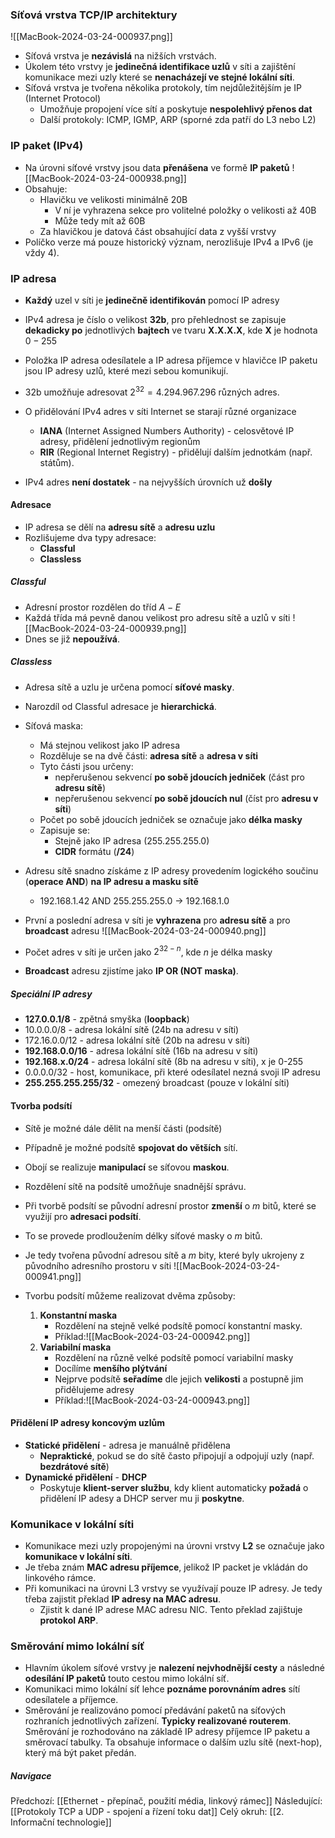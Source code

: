 ### Síťová vrstva TCP/IP architektury
![[MacBook-2024-03-24-000937.png]]
- Síťová vrstva je **nezávislá** na nižších vrstvách.
- Úkolem této vrstvy je **jedinečná identifikace uzlů** v síti a zajištění komunikace mezi uzly které se **nenacházejí ve stejné lokální síti**.
- Síťová vrstva je tvořena několika protokoly, tím nejdůležitějším je IP (Internet Protocol)
	- Umožňuje propojení více sítí a poskytuje **nespolehlivý přenos dat**
	- Další protokoly: ICMP, IGMP, ARP (sporné zda patří do L3 nebo L2)

### IP paket (IPv4)
- Na úrovni síťové vrstvy jsou data **přenášena** ve formě **IP paketů**
![[MacBook-2024-03-24-000938.png]]
- Obsahuje:
	- Hlavičku ve velikosti minimálně 20B
		- V ní je vyhrazena sekce pro volitelné položky o velikosti až 40B
		- Může tedy mít až 60B
	- Za hlavičkou je datová část obsahující data z vyšší vrstvy
- Políčko verze má pouze historický význam, nerozlišuje IPv4 a IPv6 (je vždy 4).

### IP adresa
- **Každý** uzel v síti je **jedinečně identifikován** pomocí IP adresy
- IPv4 adresa je číslo o velikost **32b**, pro přehlednost se zapisuje **dekadicky po** jednotlivých **bajtech** ve tvaru **X.X.X.X**, kde **X** je hodnota $0-255$
- Položka IP adresa odesílatele a IP adresa příjemce v hlavičce IP paketu jsou IP adresy uzlů, které mezi sebou komunikují.

- 32b umožňuje adresovat $2^{32} = 4.294.967.296$ různých adres.

- O přidělování IPv4 adres v síti Internet se starají různé organizace
	- **IANA** (Internet Assigned Numbers Authority) - celosvětové IP adresy, přidělení jednotlivým regionům
	- **RIR** (Regional Internet Registry) - přidělují dalším jednotkám (např. státům).
- IPv4 adres **není dostatek** - na nejvyšších úrovních už **došly**

#### Adresace
- IP adresa se dělí na **adresu sítě** a **adresu uzlu**
- Rozlišujeme dva typy adresace:
	- **Classful**
	- **Classless**

##### Classful
- Adresní prostor rozdělen do tříd $A-E$
- Každá třída má pevně danou velikost pro adresu sítě a uzlů v síti
  ![[MacBook-2024-03-24-000939.png]]
- Dnes se již **nepoužívá**.

##### Classless
- Adresa sítě a uzlu je určena pomocí **síťové masky**.
- Narozdíl od Classful adresace je **hierarchická**.

- Síťová maska:
	- Má stejnou velikost jako IP adresa 
	- Rozděluje se na dvě části: **adresa sítě** a **adresa v síti**
	- Tyto části jsou určeny: 
		- nepřerušenou sekvencí **po sobě jdoucích jedniček** (část pro **adresu sítě**)
		- nepřerušenou sekvencí **po sobě jdoucích nul** (číst pro **adresu v síti**)
	- Počet po sobě jdoucích jedniček se označuje jako **délka masky**
	- Zapisuje se:
		- Stejně jako IP adresa (255.255.255.0)
		- **CIDR** formátu (**/24**)

- Adresu sítě snadno získáme z IP adresy provedením logického součinu (**operace AND**) **na IP adresu a masku sítě**
	- 192.168.1.42 AND 255.255.255.0 $\rightarrow$ 192.168.1.0

- První a poslední adresa v síti je **vyhrazena** pro **adresu sítě** a pro **broadcast** adresu
![[MacBook-2024-03-24-000940.png]]

- Počet adres v síti je určen jako $2^{32-n}$, kde $n$ je délka masky
- **Broadcast** adresu zjistíme jako **IP OR (NOT maska)**.

##### Speciální IP adresy
- **127.0.0.1/8** - zpětná smyška (**loopback**)
- 10.0.0.0/8 - adresa lokální sítě (24b na adresu v síti)
- 172.16.0.0/12 - adresa lokální sítě (20b na adresu v síti)
- **192.168.0.0/16** - adresa lokální sítě (16b na adresu v síti)
- **192.168.x.0/24** - adresa lokální sítě (8b na adresu v síti), x je 0-255
- 0.0.0.0/32 - host, komunikace, při které odesílatel nezná svoji IP adresu
- **255.255.255.255/32** - omezený broadcast (pouze v lokální síti)

#### Tvorba podsítí
- Sítě je možné dále dělit na menší části (podsítě)
- Případně je možné podsítě **spojovat do větších** sítí.
- Obojí se realizuje **manipulací** se síťovou **maskou**.

- Rozdělení sítě na podsítě umožňuje snadnější správu.
- Při tvorbě podsítí se původní adresní prostor **zmenší** o $m$ bitů, které se využijí pro **adresaci podsítí**.
- To se provede prodloužením délky síťové masky o $m$ bitů.
- Je tedy tvořena původní adresou sítě a $m$ bity, které byly ukrojeny z původního adresního prostoru v síti
![[MacBook-2024-03-24-000941.png]]

- Tvorbu podsítí můžeme realizovat dvěma způsoby:
	1. **Konstantní maska**
		- Rozdělení na stejně velké podsítě pomocí konstantní masky.
		- Příklad:![[MacBook-2024-03-24-000942.png]]
	2. **Variabilní maska**
		- Rozdělení na různě velké podsítě pomocí variabilní masky
		- Docílíme **menšího plýtvání**
		- Nejprve podsítě **seřadíme** dle jejich **velikosti** a postupně jim přidělujeme adresy
		- Příklad:![[MacBook-2024-03-24-000943.png]]

#### Přidělení IP adresy koncovým uzlům
- **Statické přidělení** - adresa je manuálně přidělena
	- **Nepraktické**, pokud se do sítě často připojují a odpojují uzly (např. **bezdrátové sítě**)
- **Dynamické přidělení** - **DHCP**
	- Poskytuje **klient-server službu**, kdy klient automaticky **požadá** o přidělení IP adesy a DHCP server mu ji **poskytne**.

### Komunikace v lokální síti
- Komunikace mezi uzly propojenými na úrovni vrstvy **L2** se označuje jako **komunikace v lokální síti**.
- Je třeba znám **MAC adresu příjemce**, jelikož IP packet je vkládán do linkového rámce.
- Při komunikaci na úrovni L3 vrstvy se využívají pouze IP adresy. Je tedy třeba zajistit překlad **IP adresy na MAC adresu**.
	- Zjistit k dané IP adrese MAC adresu NIC. Tento překlad zajištuje **protokol ARP**.

### Směrování mimo lokální síť
- Hlavním úkolem síťové vrstvy je **nalezení nejvhodnější cesty** a následné **odesílání IP paketů** touto cestou mimo lokální síť.
- Komunikaci mimo lokální síť lehce **poznáme porovnáním adres** sítí odesílatele a příjemce.
- Směrování je realizováno pomocí předávání paketů na síťových rozhraních jednotlivých zařízení. **Typicky realizované routerem**. Směrování je rozhodováno na základě IP adresy příjemce IP paketu a směrovací tabulky. Ta obsahuje informace o dalším uzlu sítě (next-hop), který má být paket předán.

##### Navigace
Předchozí:  [[Ethernet - přepínač, použití média, linkový rámec]]
Následující: [[Protokoly TCP a UDP - spojení a řízení toku dat]]
Celý okruh: [[2. Informační technologie]]
